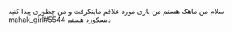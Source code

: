  سلام من ماهک هستم 
 من بازی مورد علاقم ماینکرفت 
و من چطوری پیدا کنید mahak_girl#5544 دیسکورد  هستم 

<!---
Girlpro/Girlpro is a ✨ special ✨ repository because its `README.md` (this file) appears on your GitHub profile.
You can click the Preview link to take a look at your changes.
--->
